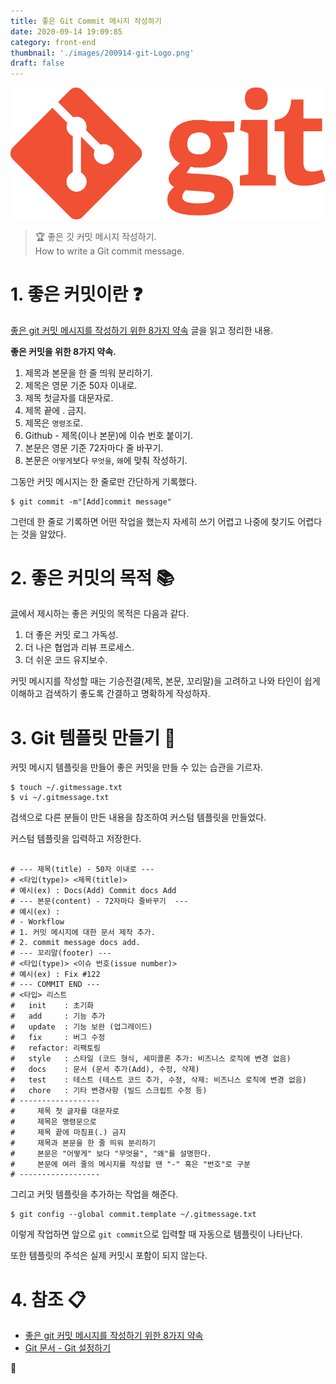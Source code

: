 ```yaml
---
title: 좋은 Git Commit 메시지 작성하기
date: 2020-09-14 19:09:85
category: front-end
thumbnail: './images/200914-git-Logo.png'
draft: false
---
```


![](./images/200914-git-Logo.png)

> 🏆 좋은 깃 커밋 메시지 작성하기.  
> How to write a Git commit message.

# 1. 좋은 커밋이란 ❓

[좋은 git 커밋 메시지를 작성하기 위한 8가지 약속](https://djkeh.github.io/articles/How-to-write-a-git-commit-message-kor/) 글을 읽고 정리한 내용.

**좋은 커밋을 위한 8가지 약속.**

1. 제목과 본문을 한 줄 띄워 분리하기.
2. 제목은 영문 기준 50자 이내로.
3. 제목 첫글자를 대문자로.
4. 제목 끝에 . 금지.
5. 제목은 `명령조`로.
6. Github - 제목(이나 본문)에 이슈 번호 붙이기.
7. 본문은 영문 기준 72자마다 줄 바꾸기.
8. 본문은 `어떻게`보다 `무엇을`, `왜`에 맞춰 작성하기.

그동안 커밋 메시지는 한 줄로만 간단하게 기록했다.

```sh{}
$ git commit -m"[Add]commit message"
```

그런데 한 줄로 기록하면 어떤 작업을 했는지 자세히 쓰기 어렵고 나중에 찾기도 어렵다는 것을 알았다.

# 2. 좋은 커밋의 목적 📚

[글](https://djkeh.github.io/articles/How-to-write-a-git-commit-message-kor)에서 제시하는 좋은 커밋의 목적은 다음과 같다.

1. 더 좋은 커밋 로그 가독성.
2. 더 나은 협업과 리뷰 프로세스.
3. 더 쉬운 코드 유지보수.

커밋 메시지를 작성할 때는 기승전결(제목, 본문, 꼬리말)을 고려하고 나와 타인이 쉽게 이해하고 검색하기 좋도록 간결하고 명확하게 작성하자.

# 3. Git 템플릿 만들기 🙏

커밋 메시지 템플릿을 만들어 좋은 커밋을 만들 수 있는 습관을 기르자.

```sh{}
$ touch ~/.gitmessage.txt
$ vi ~/.gitmessage.txt
```

검색으로 다른 분들이 만든 내용을 참조하여 커스텀 템플릿을 만들었다.

커스텀 템플릿을 입력하고 저장한다.

```sh{}

# --- 제목(title) - 50자 이내로 ---
# <타입(type)> <제목(title)>
# 예시(ex) : Docs(Add) Commit docs Add
# --- 본문(content) - 72자마다 줄바꾸기  ---
# 예시(ex) :
# - Workflow
# 1. 커밋 메시지에 대한 문서 제작 추가.
# 2. commit message docs add.
# --- 꼬리말(footer) ---
# <타입(type)> <이슈 번호(issue number)>
# 예시(ex) : Fix #122
# --- COMMIT END ---
# <타입> 리스트
#   init    : 초기화
#   add     : 기능 추가
#   update  : 기능 보완 (업그레이드)
#   fix     : 버그 수정
#   refactor: 리팩토링
#   style   : 스타일 (코드 형식, 세미콜론 추가: 비즈니스 로직에 변경 없음)
#   docs    : 문서 (문서 추가(Add), 수정, 삭제)
#   test    : 테스트 (테스트 코드 추가, 수정, 삭제: 비즈니스 로직에 변경 없음)
#   chore   : 기타 변경사항 (빌드 스크립트 수정 등)
# ------------------
#     제목 첫 글자를 대문자로
#     제목은 명령문으로
#     제목 끝에 마침표(.) 금지
#     제목과 본문을 한 줄 띄워 분리하기
#     본문은 "어떻게" 보다 "무엇을", "왜"를 설명한다.
#     본문에 여러 줄의 메시지를 작성할 땐 "-" 혹은 "번호"로 구분
# ------------------

```

그리고 커밋 템플릿을 추가하는 작업을 해준다.

```sh{}
$ git config --global commit.template ~/.gitmessage.txt
```

이렇게 작업하면 앞으로 `git commit`으로 입력할 때 자동으로 템플릿이 나타난다.

또한 템플릿의 주석은 실제 커밋시 포함이 되지 않는다.

# 4. 참조 📋

- [좋은 git 커밋 메시지를 작성하기 위한 8가지 약속](https://djkeh.github.io/articles/How-to-write-a-git-commit-message-kor/)
- [Git 문서 - Git 설정하기](https://git-scm.com/book/ko/v2/Git%EB%A7%9E%EC%B6%A4-Git-%EC%84%A4%EC%A0%95%ED%95%98%EA%B8%B0)

👋
